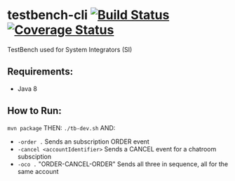 # testbench-cli [![Build Status](https://travis-ci.org/JonnyLinton/testbench-cli.svg?branch=master)](https://travis-ci.org/JonnyLinton/testbench-cli) [![Coverage Status](https://coveralls.io/repos/github/JonnyLinton/testbench-cli/badge.svg?branch=master)](https://coveralls.io/github/JonnyLinton/testbench-cli?branch=master)
TestBench used for System Integrators (SI)

## Requirements:
* Java 8

## How to Run:
`mvn package`
THEN:
`./tb-dev.sh` AND: <br/>
* `-order .` Sends an subscription ORDER event <br/>
* `-cancel <accountIdentifier>` Sends a CANCEL event for a chatroom subsciption <br/>
* `-oco .` "ORDER-CANCEL-ORDER" Sends all three in sequence, all for the same account
